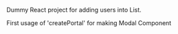 Dummy React project for adding users into List.

First usage of 'createPortal' for making Modal Component
